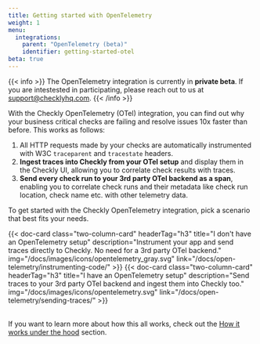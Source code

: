 ```yaml
---
title: Getting started with OpenTelemetry
weight: 1
menu:
  integrations:
    parent: "OpenTelemetry (beta)"
    identifier: getting-started-otel
beta: true
---
```


{{< info >}}
The OpenTelemetry integration is currently in **private beta**. If you are intestested in participating, please reach out to us at support@checklyhq.com.
{{< /info >}}

With the Checkly OpenTelemetry (OTel) integration, you can find out why your business critical checks are failing and resolve
issues 10x faster than before. This works as follows:

1. All HTTP requests made by your checks are automatically instrumented with W3C `traceparent` and 
`tracestate` headers.
2. **Ingest traces into Checkly from your OTel setup** and display them in the Checkly UI, allowing you to correlate check results with traces.
3. **Send every check run to your 3rd party OTel backend as a span**, enabling you to correlate check runs 
and their metadata like check run location, check name etc. with other telemetry data.


To get started with the Checkly OpenTelemetry integration, pick a scenario that best fits your needs.

<div class="cards-list">
{{< doc-card
	  class="two-column-card"
	  headerTag="h3"
	  title="I don't have an OpenTelemetry setup"
	  description="Instrument your app and send traces directly to Checkly. No need for a 3rd party OTel backend."
	  img="/docs/images/icons/opentelemetry_gray.svg"
	  link="/docs/open-telemetry/instrumenting-code/"
>}}
{{< doc-card
	  class="two-column-card"
	  headerTag="h3"
	  title="I have an OpenTelemetry setup"
	  description="Send traces to your 3rd party OTel backend and ingest them into Checkly too."
	  img="/docs/images/icons/opentelemetry.svg"
	  link="/docs/open-telemetry/sending-traces/"
>}}
</div>

<br>

If you want to learn more about how this all works, check out the [How it works under the hood](/docs/open-telemetry/how-it-works/) section.

